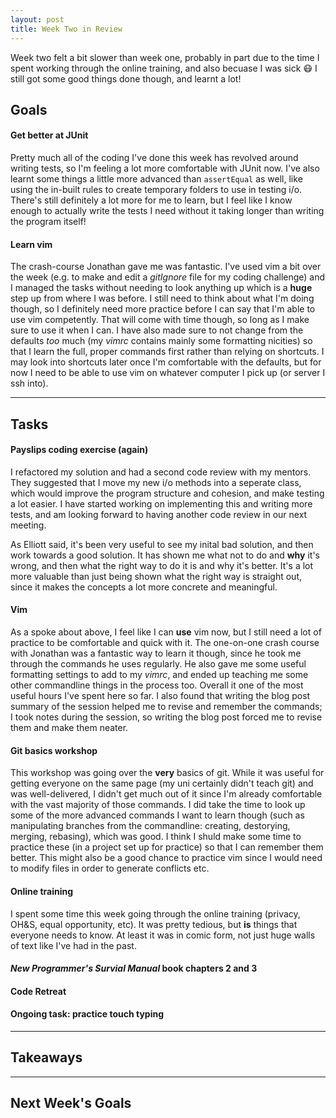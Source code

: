 ```yaml
---
layout: post
title: Week Two in Review
---
```


Week two felt a bit slower than week one, probably in part due to the time I spent working through the online training, and also becuase I was sick :mask: I still got some good things done though, and learnt a lot!

## Goals

#### Get better at JUnit

Pretty much all of the coding I've done this week has revolved around writing tests, so I'm feeling a lot more comfortable with JUnit now. I've also learnt some things a little more advanced than `assertEqual` as well, like using the in-built rules to create temporary folders to use in testing i/o. There's still definitely a lot more for me to learn, but I feel like I know enough to actually write the tests I need without it taking longer than writing the program itself!

#### Learn vim

The crash-course Jonathan gave me was fantastic. I've used vim a bit over the week (e.g. to make and edit a _gitIgnore_ file for my coding challenge) and I managed the tasks without needing to look anything up which is a **huge** step up from where I was before. I still need to think about what I'm doing though, so I definitely need more practice before I can say that I'm able to use vim competently. That will come with time though, so long as I make sure to use it when I can. I have also made sure to not change from the defaults _too_ much (my _vimrc_ contains mainly some formatting nicities) so that I learn the full, proper commands first rather than relying on shortcuts. I may look into shortcuts later once I'm comfortable with the defaults, but for now I need to be able to use vim on whatever computer I pick up (or server I ssh into).

---

## Tasks

#### Payslips coding exercise (again)

I refactored my solution and had a second code review with my mentors. They suggested that I move my new i/o methods into a seperate class, which would improve the program structure and cohesion, and make testing a lot easier. I have started working on implementing this and writing more tests, and am looking forward to having another code review in our next meeting.

As Elliott said, it's been very useful to see my inital bad solution, and then work towards a good solution. It has shown me what not to do and **why** it's wrong, and then what the right way to do it is and why it's better. It's a lot more valuable than just being shown what the right way is straight out, since it makes the concepts a lot more concrete and meaningful.

#### Vim

As a spoke about above, I feel like I can **use** vim now, but I still need a lot of practice to be comfortable and quick with it. The one-on-one crash course with Jonathan was a fantastic way to learn it though, since he took me through the commands he uses regularly. He also gave me some useful formatting settings to add to my _vimrc_, and ended up teaching me some other commandline things in the process too. Overall it one of the most useful hours I've spent here so far. I also found that writing the blog post summary of the session helped me to revise and remember the commands; I took notes during the session, so writing the blog post forced me to revise them and make them neater.

#### Git basics workshop

This workshop was going over the **very** basics of git. While it was useful for getting everyone on the same page (my uni certainly didn't teach git) and was well-delivered, I didn't get much out of it since I'm already comfortable with the vast majority of those commands. I did take the time to look up some of the more advanced commands I want to learn though (such as manipulating branches from the commandline: creating, destorying, merging, rebasing), which was good. I think I shuld make some time to practice these (in a project set up for practice) so that I can remember them better. This might also be a good chance to practice vim since I would need to modify files in order to generate conflicts etc.

#### Online training

I spent some time this week going through the online training (privacy, OH&S, equal opportunity, etc). It was pretty tedious, but **is** things that everyone needs to know. At least it was in comic form, not just huge walls of text like I've had in the past.

#### _New Programmer's Survial Manual_ book chapters 2 and 3



#### Code Retreat



#### Ongoing task: practice touch typing



---

## Takeaways



---

## Next Week's Goals

